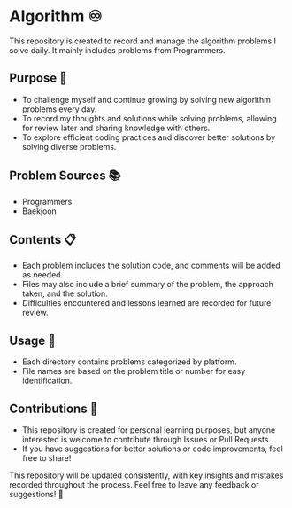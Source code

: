 # Algorithm ♾️
This repository is created to record and manage the algorithm problems I solve daily. It mainly includes problems from Programmers.

## Purpose 🎯

- To challenge myself and continue growing by solving new algorithm problems every day.
- To record my thoughts and solutions while solving problems, allowing for review later and sharing knowledge with others.
- To explore efficient coding practices and discover better solutions by solving diverse problems.

## Problem Sources 📚

- Programmers
- Baekjoon

## Contents 📋

- Each problem includes the solution code, and comments will be added as needed.
- Files may also include a brief summary of the problem, the approach taken, and the solution.
- Difficulties encountered and lessons learned are recorded for future review.

## Usage 🚀

- Each directory contains problems categorized by platform.
- File names are based on the problem title or number for easy identification.

## Contributions 🤝

- This repository is created for personal learning purposes, but anyone interested is welcome to contribute through Issues or Pull Requests.
- If you have suggestions for better solutions or code improvements, feel free to share!

This repository will be updated consistently, with key insights and mistakes recorded throughout the process. Feel free to leave any feedback or suggestions! 💬
